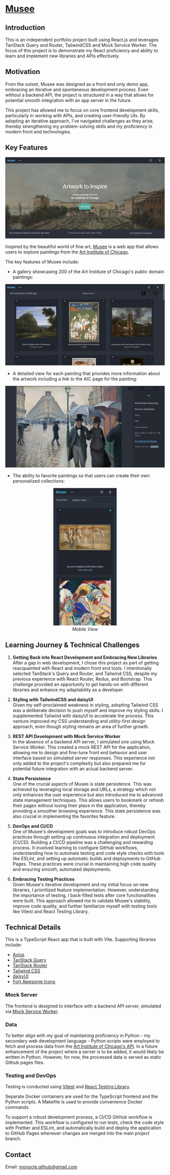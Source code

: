 # [Musee](https://monocle.github.io/musee/#/)

## Introduction

This is an independent portfolio project built using React.js and leverages TanStack Query and Router, TailwindCSS and Mock Service Worker. The focus of this project is to demonstrate my React proficiency and ability to learn and implement new libraries and APIs effectively.

## Motivation

From the outset, Musee was designed as a front end only demo app, embracing an iterative and spontaneous development process. Even without a backend API, the project is structured in a way that allows for potential smooth integration with an app server in the future.

This project has allowed me to focus on core frontend development skills, particularly in working with APIs, and creating user-friendly UIs. By adopting an iterative approach, I've navigated challenges as they arise, thereby strengthening my problem-solving skills and my proficiency in modern front end technologies.

## Key Features

![Landing Page](/images/Musee-landing.png)

Inspired by the beautiful world of fine art, [Musee](https://monocle.github.io/musee/) is a web app that allows users to explore paintings from the [Art Institute of Chicago](https://www.artic.edu/).

The key features of Musee include:

* A gallery showcasing 200 of the Art Institute of Chicago's public domain paintings:

![Gallery Page](/images/Musee-gallery.png)

* A detailed view for each painting that provides more information about the artwork including a link to the AIC page for the painting:

![Painting Page](/images/Musee-painting.png)

* The ability to favorite paintings so that users can create their own personalized collections:

<div align="center">
  <img src="images/Musee-favorites-mobile.png" alt="Favorites page on mobile" style="width:200px;">
  <br>
  <em>Mobile View</em>
</div>

## Learning Journey & Technical Challenges

1. __Getting Back into React Development and Embracing New Libraries__  
After a gap in web development, I chose this project as part of getting reacquainted with React and modern front end tools. I intentionally selected TanStack's Query and Router, and Tailwind CSS, despite my previous experience with React Router, Redux, and Bootstrap. This challenge provided an opportunity to get hands-on with different libraries and enhance my adaptability as a developer.

1. __Styling with TailwindCSS and daisyUI__  
Given my self-proclaimed weakness in styling, adopting Tailwind CSS was a deliberate decision to push myself and improve my styling skills. I supplemented Tailwind with daisyUI to accelerate the process. This venture improved my CSS understanding and utility-first design approach, even though styling remains an area of further growth.

1. __REST API Development with Mock Service Worker__  
In the absence of a backend API server, I simulated one using Mock Service Worker. This created a mock REST API for the application, allowing me to design and fine-tune front end behavior and user interface based on simulated server responses. This experience not only added to the project's complexity but also prepared me for potential future integration with an actual backend server.

1. __State Persistence__  
One of the crucial aspects of Musee is state persistence. This was achieved by leveraging local storage and URLs, a strategy which not only enhances the user experience but also introduced me to advanced state management techniques. This allows users to bookmark or refresh their pages without losing their place in the application, thereby providing a smoother browsing experience. This state persistence was also crucial in implementing the favorites feature.

1. __DevOps and CI/CD__  
One of Musee's development goals was to introduce robust DevOps practices through setting up continuous integration and deployment (CI/CD). Building a CI/CD pipeline was a challenging and rewarding process. It involved learning to configure GitHub workflows, understanding how to automate testing and code style checks with tools like ESLint, and setting up automatic builds and deployments to GitHub Pages. These practices were crucial in maintaining high code quality and ensuring smooth, automated deployments.

1. __Embracing Testing Practices__  
Given Musee's iterative development and my initial focus on new libraries, I prioritized feature implementation. However, understanding the importance of testing, I back-filled tests after core functionalities were built. This approach allowed me to validate Musee's stability, improve code quality, and further familiarize myself with testing tools like Vitest and React Testing Library.

## Technical Details

This is a TypeScript React app that is built with Vite. Supporting libraries include:

* [Axios](https://axios-http.com/docs/intro)
* [TanStack Query](https://tanstack.com/query/latest)
* [TanStack Router](https://tanstack.com/router/v1)
* [Tailwind CSS](https://tailwindcss.com/)
* [daisyUI](https://daisyui.com/)
* [Fort Awesome Icons](https://fortawesome.com/)

### Mock Server

The frontend is designed to interface with a backend API server, simulated via [Mock Service Worker](https://mswjs.io/).

### Data

To better align with my goal of maintaining proficiency in Python - my secondary web development language - Python scripts were employed to fetch and process data from the [Art Institute of Chicago's API](https://api.artic.edu/docs/). In a future enhancement of the project where a server is to be added, it would likely be written in Python. However, for now, the processed data is served as static Github pages files.

### Testing and DevOps

Testing is conducted using [Vitest](https://vitest.dev/) and [React Testing Library](https://testing-library.com/docs/react-testing-library/intro/).

Separate Docker containers are used for the TypeScript frontend and the Python scripts. A Makefile is used to provide convenience Docker commands.

To support a robust development process, a CI/CD GitHub workflow is implemented. This workflow is configured to run tests, check the code style with Prettier and ESLint, and automatically build and deploy the application to GitHub Pages whenever changes are merged into the main project branch.

## Contact

Email: monocle.github@gmail.com
